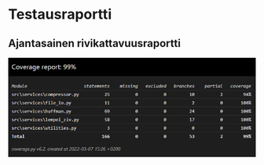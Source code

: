 # Testausraportti

## Ajantasainen rivikattavuusraportti

![kuva](https://github.com/Juboskar/pakkausalgoritmit/blob/main/dokumentaatio/kuvat/coverage-2022-03-07.png)
